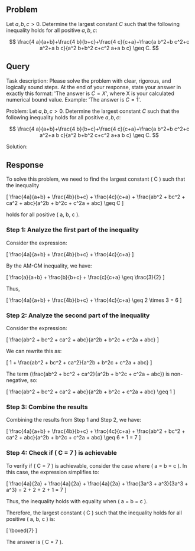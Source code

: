 ## Problem

Let $a, b, c > 0$. Determine the largest constant $C$ such that the following inequality holds for all positive $a, b, c$:

$$
\frac{4 a}{a+b}+\frac{4 b}{b+c}+\frac{4 c}{c+a}+\frac{a b^2+b c^2+c a^2+a b c}{a^2 b+b^2 c+c^2 a+a b c} \geq C.
$$

## Query

Task description: Please solve the problem with clear, rigorous, and logically sound steps. At the end of your response, state your answer in exactly this format: 'The answer is $C=X$', where X is your calculated numerical bound value. Example: 'The answer is $C=1$'.

Problem: Let $a, b, c > 0$. Determine the largest constant $C$ such that the following inequality holds for all positive $a, b, c$:

$$
\frac{4 a}{a+b}+\frac{4 b}{b+c}+\frac{4 c}{c+a}+\frac{a b^2+b c^2+c a^2+a b c}{a^2 b+b^2 c+c^2 a+a b c} \geq C.
$$

Solution:

## Response

To solve this problem, we need to find the largest constant \( C \) such that the inequality

\[
\frac{4a}{a+b} + \frac{4b}{b+c} + \frac{4c}{c+a} + \frac{ab^2 + bc^2 + ca^2 + abc}{a^2b + b^2c + c^2a + abc} \geq C
\]

holds for all positive \( a, b, c \).

### Step 1: Analyze the first part of the inequality

Consider the expression:

\[
\frac{4a}{a+b} + \frac{4b}{b+c} + \frac{4c}{c+a}
\]

By the AM-GM inequality, we have:

\[
\frac{a}{a+b} + \frac{b}{b+c} + \frac{c}{c+a} \geq \frac{3}{2}
\]

Thus,

\[
\frac{4a}{a+b} + \frac{4b}{b+c} + \frac{4c}{c+a} \geq 2 \times 3 = 6
\]

### Step 2: Analyze the second part of the inequality

Consider the expression:

\[
\frac{ab^2 + bc^2 + ca^2 + abc}{a^2b + b^2c + c^2a + abc}
\]

We can rewrite this as:

\[
1 + \frac{ab^2 + bc^2 + ca^2}{a^2b + b^2c + c^2a + abc}
\]

The term \(\frac{ab^2 + bc^2 + ca^2}{a^2b + b^2c + c^2a + abc}\) is non-negative, so:

\[
\frac{ab^2 + bc^2 + ca^2 + abc}{a^2b + b^2c + c^2a + abc} \geq 1
\]

### Step 3: Combine the results

Combining the results from Step 1 and Step 2, we have:

\[
\frac{4a}{a+b} + \frac{4b}{b+c} + \frac{4c}{c+a} + \frac{ab^2 + bc^2 + ca^2 + abc}{a^2b + b^2c + c^2a + abc} \geq 6 + 1 = 7
\]

### Step 4: Check if \( C = 7 \) is achievable

To verify if \( C = 7 \) is achievable, consider the case where \( a = b = c \). In this case, the expression simplifies to:

\[
\frac{4a}{2a} + \frac{4a}{2a} + \frac{4a}{2a} + \frac{3a^3 + a^3}{3a^3 + a^3} = 2 + 2 + 2 + 1 = 7
\]

Thus, the inequality holds with equality when \( a = b = c \).

Therefore, the largest constant \( C \) such that the inequality holds for all positive \( a, b, c \) is:

\[
\boxed{7}
\]

The answer is \( C = 7 \).